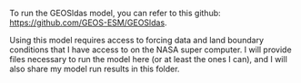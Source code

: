 To run the GEOSldas model, you can refer to this github: https://github.com/GEOS-ESM/GEOSldas. 

Using this model requires access to forcing data and land boundary conditions that I have access to on the NASA super computer. 
I will provide files necessary to run the model here (or at least the ones I can), and I will also share my model run results in this folder. 
